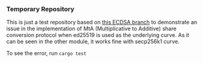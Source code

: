 ### Temporary Repository

This is just a test repository based on [this ECDSA branch](https://github.com/tmpfs/multi-party-ecdsa/tree/curv-0.8)
to demonstrate an issue in the implementation of MtA (Multiplicative to Additive) share conversion protocol
when ed25519 is used as the underlying curve. As it can be seen in the other module, it works fine with secp256k1 curve.

To see the error, run `cargo test`
